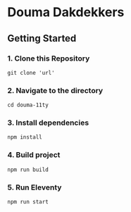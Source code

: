 # Douma Dakdekkers

## Getting Started

### 1. Clone this Repository

```
git clone 'url'
```

### 2. Navigate to the directory

```
cd douma-11ty
```

### 3. Install dependencies

```
npm install
```

### 4. Build project

```
npm run build
```

### 5. Run Eleventy

```
npm run start
```
